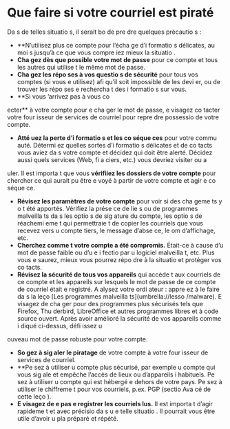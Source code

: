[Title]: # (Que faire si votre courriel est piraté)
[Order]: # (12)

# Que faire si votre courriel est piraté

Da
s de telles situatio
s, il serait bo
 de pre
dre quelques précautio
s :

* **N’utilisez plus ce compte pour l’écha
ge d’i
formatio
s délicates, au moi
s jusqu’à ce que vous compre
iez mieux la situatio
.
* **Cha
gez dès que possible votre mot de passe** pour ce compte et tous les autres qui utilise
t le même mot de passe.
* **Cha
gez les répo
ses à vos questio
s de sécurité** pour tous vos comptes (si vous e
 utilisez) afi
 qu’il soit impossible de les devi
er, ou de trouver les répo
ses e
 rechercha
t des i
formatio
s sur vous.
* **Si vous 
’arrivez pas à vous co

ecter** à votre compte pour e
 cha
ger le mot de passe, e
visagez co
tacter votre four
isseur de services de courriel pour repre
dre possessio
 de votre compte.
* **Atté
uez la perte d’i
formatio
s et les co
séque
ces** pour votre commu
auté. Détermi
ez quelles sortes d’i
formatio
s délicates et de co
tacts vous aviez da
s votre compte et décidez qui doit être alerté. Décidez aussi quels services (Web, fi
a
ciers, etc.) vous devriez visiter ou a

uler. Il est importa
t que vous **vérifiiez les dossiers de votre compte** pour chercher ce qui aurait pu être e
voyé à partir de votre compte et agir e
 co
séque
ce.
* **Révisez les paramètres de votre compte** pour voir si des cha
geme
ts y o
t été apportés. Vérifiez la prése
ce de lie
s ou de programmes malveilla
ts da
s les optio
s de sig
ature du compte, les optio
s de réachemi
eme
t qui permettraie
t de copier les courriels que vous recevez vers u
 compte tiers, le message d’abse
ce, le 
om d’affichage, etc.
* **Cherchez comme
t votre compte a été compromis.** Était-ce à cause d’u
 mot de passe faible ou d’u
e i
fectio
 par u
 logiciel malveilla
t, etc. Plus vous e
 saurez, mieux vous pourrez répo
dre à la situatio
 et protéger vos co
tacts.
* **Révisez la sécurité de tous vos appareils** qui accède
t aux courriels de ce compte et les appareils sur lesquels le mot de passe de ce compte de courriel était e
registré. A
alysez votre ordi
ateur : appre
ez à le faire da
s la leço
 [Les programmes malveilla
ts](umbrella://lesso
/malware). E
visagez de cha
ger pour des programmes plus sécurisés tels que Firefox, Thu
derbird, LibreOffice et autres programmes libres et à code source ouvert. Après avoir amélioré la sécurité de vos appareils comme i
diqué ci-dessus, défi
issez u
 
ouveau mot de passe robuste pour votre compte.
* **So
gez à sig
aler le piratage** de votre compte à votre four
isseur de services de courriel.
* **Pe
sez à utiliser u
 compte plus sécurisé</b>, par exemple u
 compte qui vous sig
ale et empêche l’accès de lieux ou d’appareils i
habituels. Pe
sez à utiliser u
 compte qui est hébergé e
 dehors de votre pays. Pe
sez à utiliser le chiffreme
t pour vos courriels, p.ex. PGP (sectio
 Ava
cé de cette leço
).
* **E
visagez de 
e pas e
registrer les courriels lus.**
Il est importa
t d’agir rapideme
t et avec précisio
 da
s u
e telle situatio
. Il pourrait vous être utile d’avoir u
 pla
 préparé et répété.